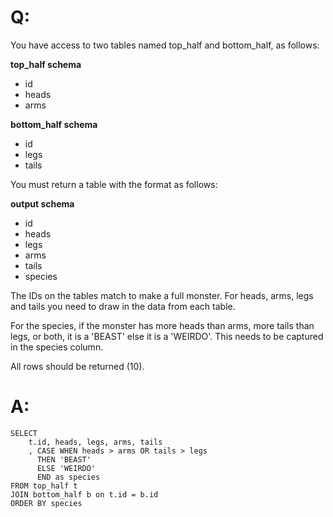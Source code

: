 # Q:
You have access to two tables named top_half and bottom_half, as follows:

**top_half schema**
- id
- heads
- arms

**bottom_half schema**
- id
- legs
- tails

You must return a table with the format as follows:

**output schema**
- id
- heads
- legs
- arms
- tails
- species

The IDs on the tables match to make a full monster. For heads, arms, legs and tails you need to draw in the data from each table.

For the species, if the monster has more heads than arms, more tails than legs, or both, it is a 'BEAST' else it is a 'WEIRDO'. This needs to be captured in the species column.

All rows should be returned (10).


# A:
```
SELECT 
    t.id, heads, legs, arms, tails
    , CASE WHEN heads > arms OR tails > legs
      THEN 'BEAST'
      ELSE 'WEIRDO'
      END as species
FROM top_half t
JOIN bottom_half b on t.id = b.id
ORDER BY species
```
